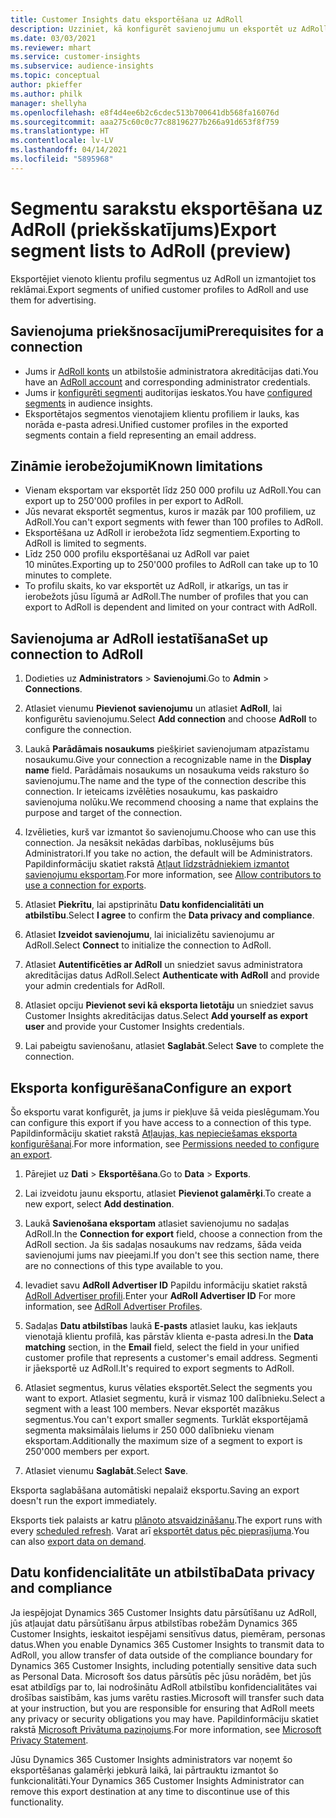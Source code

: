 ```yaml
---
title: Customer Insights datu eksportēšana uz AdRoll
description: Uzziniet, kā konfigurēt savienojumu un eksportēt uz AdRoll.
ms.date: 03/03/2021
ms.reviewer: mhart
ms.service: customer-insights
ms.subservice: audience-insights
ms.topic: conceptual
author: pkieffer
ms.author: philk
manager: shellyha
ms.openlocfilehash: e8f4d4ee6b2c6cdec513b700641db568fa16076d
ms.sourcegitcommit: aaa275c60c0c77c88196277b266a91d653f8f759
ms.translationtype: HT
ms.contentlocale: lv-LV
ms.lasthandoff: 04/14/2021
ms.locfileid: "5895968"
---
```

# <a name="export-segment-lists-to-adroll-preview"></a><span data-ttu-id="731e6-103">Segmentu sarakstu eksportēšana uz AdRoll (priekšskatījums)</span><span class="sxs-lookup"><span data-stu-id="731e6-103">Export segment lists to AdRoll (preview)</span></span>

<span data-ttu-id="731e6-104">Eksportējiet vienoto klientu profilu segmentus uz AdRoll un izmantojiet tos reklāmai.</span><span class="sxs-lookup"><span data-stu-id="731e6-104">Export segments of unified customer profiles to AdRoll and use them for advertising.</span></span> 

## <a name="prerequisites-for-a-connection"></a><span data-ttu-id="731e6-105">Savienojuma priekšnosacījumi</span><span class="sxs-lookup"><span data-stu-id="731e6-105">Prerequisites for a connection</span></span>

-   <span data-ttu-id="731e6-106">Jums ir [AdRoll konts](https://www.adroll.com/) un atbilstošie administratora akreditācijas dati.</span><span class="sxs-lookup"><span data-stu-id="731e6-106">You have an [AdRoll account](https://www.adroll.com/) and corresponding administrator credentials.</span></span>
-   <span data-ttu-id="731e6-107">Jums ir [konfigurēti segmenti](segments.md) auditorijas ieskatos.</span><span class="sxs-lookup"><span data-stu-id="731e6-107">You have [configured segments](segments.md) in audience insights.</span></span>
-   <span data-ttu-id="731e6-108">Eksportētajos segmentos vienotajiem klientu profiliem ir lauks, kas norāda e-pasta adresi.</span><span class="sxs-lookup"><span data-stu-id="731e6-108">Unified customer profiles in the exported segments contain a field representing an email address.</span></span>

## <a name="known-limitations"></a><span data-ttu-id="731e6-109">Zināmie ierobežojumi</span><span class="sxs-lookup"><span data-stu-id="731e6-109">Known limitations</span></span>

- <span data-ttu-id="731e6-110">Vienam eksportam var eksportēt līdz 250 000 profilu uz AdRoll.</span><span class="sxs-lookup"><span data-stu-id="731e6-110">You can export up to 250'000 profiles in per export to AdRoll.</span></span>
- <span data-ttu-id="731e6-111">Jūs nevarat eksportēt segmentus, kuros ir mazāk par 100 profiliem, uz AdRoll.</span><span class="sxs-lookup"><span data-stu-id="731e6-111">You can't export segments with fewer than 100 profiles to AdRoll.</span></span> 
- <span data-ttu-id="731e6-112">Eksportēšana uz AdRoll ir ierobežota līdz segmentiem.</span><span class="sxs-lookup"><span data-stu-id="731e6-112">Exporting to AdRoll is limited to segments.</span></span>
- <span data-ttu-id="731e6-113">Līdz 250 000 profilu eksportēšanai uz AdRoll var paiet 10 minūtes.</span><span class="sxs-lookup"><span data-stu-id="731e6-113">Exporting up to 250'000 profiles to AdRoll can take up to 10 minutes to complete.</span></span> 
- <span data-ttu-id="731e6-114">To profilu skaits, ko var eksportēt uz AdRoll, ir atkarīgs, un tas ir ierobežots jūsu līgumā ar AdRoll.</span><span class="sxs-lookup"><span data-stu-id="731e6-114">The number of profiles that you can export to AdRoll is dependent and limited on your contract with AdRoll.</span></span>

## <a name="set-up-connection-to-adroll"></a><span data-ttu-id="731e6-115">Savienojuma ar AdRoll iestatīšana</span><span class="sxs-lookup"><span data-stu-id="731e6-115">Set up connection to AdRoll</span></span>

1. <span data-ttu-id="731e6-116">Dodieties uz **Administrators** > **Savienojumi**.</span><span class="sxs-lookup"><span data-stu-id="731e6-116">Go to **Admin** > **Connections**.</span></span>

1. <span data-ttu-id="731e6-117">Atlasiet vienumu **Pievienot savienojumu** un atlasiet **AdRoll**, lai konfigurētu savienojumu.</span><span class="sxs-lookup"><span data-stu-id="731e6-117">Select **Add connection** and choose **AdRoll** to configure the connection.</span></span>

1. <span data-ttu-id="731e6-118">Laukā **Parādāmais nosaukums** piešķiriet savienojumam atpazīstamu nosaukumu.</span><span class="sxs-lookup"><span data-stu-id="731e6-118">Give your connection a recognizable name in the **Display name** field.</span></span> <span data-ttu-id="731e6-119">Parādāmais nosaukums un nosaukuma veids raksturo šo savienojumu.</span><span class="sxs-lookup"><span data-stu-id="731e6-119">The name and the type of the connection describe this connection.</span></span> <span data-ttu-id="731e6-120">Ir ieteicams izvēlēties nosaukumu, kas paskaidro savienojuma nolūku.</span><span class="sxs-lookup"><span data-stu-id="731e6-120">We recommend choosing a name that explains the purpose and target of the connection.</span></span>

1. <span data-ttu-id="731e6-121">Izvēlieties, kurš var izmantot šo savienojumu.</span><span class="sxs-lookup"><span data-stu-id="731e6-121">Choose who can use this connection.</span></span> <span data-ttu-id="731e6-122">Ja nesāksit nekādas darbības, noklusējums būs Administratori.</span><span class="sxs-lookup"><span data-stu-id="731e6-122">If you take no action, the default will be Administrators.</span></span> <span data-ttu-id="731e6-123">Papildinformāciju skatiet rakstā [Atļaut līdzstrādniekiem izmantot savienojumu eksportam](connections.md#allow-contributors-to-use-a-connection-for-exports).</span><span class="sxs-lookup"><span data-stu-id="731e6-123">For more information, see [Allow contributors to use a connection for exports](connections.md#allow-contributors-to-use-a-connection-for-exports).</span></span>

1. <span data-ttu-id="731e6-124">Atlasiet **Piekrītu**, lai apstiprinātu **Datu konfidencialitāti un atbilstību**.</span><span class="sxs-lookup"><span data-stu-id="731e6-124">Select **I agree** to confirm the **Data privacy and compliance**.</span></span>

1. <span data-ttu-id="731e6-125">Atlasiet **Izveidot savienojumu**, lai inicializētu savienojumu ar AdRoll.</span><span class="sxs-lookup"><span data-stu-id="731e6-125">Select **Connect** to initialize the connection to AdRoll.</span></span>

1. <span data-ttu-id="731e6-126">Atlasiet **Autentificēties ar AdRoll** un sniedziet savus administratora akreditācijas datus AdRoll.</span><span class="sxs-lookup"><span data-stu-id="731e6-126">Select **Authenticate with AdRoll** and provide your admin credentials for AdRoll.</span></span> 

1. <span data-ttu-id="731e6-127">Atlasiet opciju **Pievienot sevi kā eksporta lietotāju** un sniedziet savus Customer Insights akreditācijas datus.</span><span class="sxs-lookup"><span data-stu-id="731e6-127">Select **Add yourself as export user** and provide your Customer Insights credentials.</span></span>

1. <span data-ttu-id="731e6-128">Lai pabeigtu savienošanu, atlasiet **Saglabāt**.</span><span class="sxs-lookup"><span data-stu-id="731e6-128">Select **Save** to complete the connection.</span></span>

## <a name="configure-an-export"></a><span data-ttu-id="731e6-129">Eksporta konfigurēšana</span><span class="sxs-lookup"><span data-stu-id="731e6-129">Configure an export</span></span>

<span data-ttu-id="731e6-130">Šo eksportu varat konfigurēt, ja jums ir piekļuve šā veida pieslēgumam.</span><span class="sxs-lookup"><span data-stu-id="731e6-130">You can configure this export if you have access to a connection of this type.</span></span> <span data-ttu-id="731e6-131">Papildinformāciju skatiet rakstā [Atļaujas, kas nepieciešamas eksporta konfigurēšanai](export-destinations.md#set-up-a-new-export).</span><span class="sxs-lookup"><span data-stu-id="731e6-131">For more information, see [Permissions needed to configure an export](export-destinations.md#set-up-a-new-export).</span></span>

1. <span data-ttu-id="731e6-132">Pārejiet uz **Dati** > **Eksportēšana**.</span><span class="sxs-lookup"><span data-stu-id="731e6-132">Go to **Data** > **Exports**.</span></span>

1. <span data-ttu-id="731e6-133">Lai izveidotu jaunu eksportu, atlasiet **Pievienot galamērķi**.</span><span class="sxs-lookup"><span data-stu-id="731e6-133">To create a new export, select **Add destination**.</span></span>

1. <span data-ttu-id="731e6-134">Laukā **Savienošana eksportam** atlasiet savienojumu no sadaļas AdRoll.</span><span class="sxs-lookup"><span data-stu-id="731e6-134">In the **Connection for export** field, choose a connection from the AdRoll section.</span></span> <span data-ttu-id="731e6-135">Ja šis sadaļas nosaukums nav redzams, šāda veida savienojumi jums nav pieejami.</span><span class="sxs-lookup"><span data-stu-id="731e6-135">If you don't see this section name, there are no connections of this type available to you.</span></span>

1. <span data-ttu-id="731e6-136">Ievadiet savu **AdRoll Advertiser ID** Papildu informāciju skatiet rakstā [AdRoll Advertiser profili](https://help.adroll.com/hc/articles/212011838-Advertiser-Profiles).</span><span class="sxs-lookup"><span data-stu-id="731e6-136">Enter your **AdRoll Advertiser ID** For more information, see [AdRoll Advertiser Profiles](https://help.adroll.com/hc/articles/212011838-Advertiser-Profiles).</span></span>

3. <span data-ttu-id="731e6-137">Sadaļas **Datu atbilstības** laukā **E-pasts** atlasiet lauku, kas iekļauts vienotajā klientu profilā, kas pārstāv klienta e-pasta adresi.</span><span class="sxs-lookup"><span data-stu-id="731e6-137">In the **Data matching** section, in the **Email** field, select the field in your unified customer profile that represents a customer's email address.</span></span> <span data-ttu-id="731e6-138">Segmenti ir jāeksportē uz AdRoll.</span><span class="sxs-lookup"><span data-stu-id="731e6-138">It's required to export segments to AdRoll.</span></span>

1. <span data-ttu-id="731e6-139">Atlasiet segmentus, kurus vēlaties eksportēt.</span><span class="sxs-lookup"><span data-stu-id="731e6-139">Select the segments you want to export.</span></span> <span data-ttu-id="731e6-140">Atlasiet segmentu, kurā ir vismaz 100 dalībnieku.</span><span class="sxs-lookup"><span data-stu-id="731e6-140">Select a segment with a least 100 members.</span></span> <span data-ttu-id="731e6-141">Nevar eksportēt mazākus segmentus.</span><span class="sxs-lookup"><span data-stu-id="731e6-141">You can't export smaller segments.</span></span> <span data-ttu-id="731e6-142">Turklāt eksportējamā segmenta maksimālais lielums ir 250 000 dalībnieku vienam eksportam.</span><span class="sxs-lookup"><span data-stu-id="731e6-142">Additionally the maximum size of a segment to export is 250'000 members per export.</span></span> 

1. <span data-ttu-id="731e6-143">Atlasiet vienumu **Saglabāt**.</span><span class="sxs-lookup"><span data-stu-id="731e6-143">Select **Save**.</span></span>

<span data-ttu-id="731e6-144">Eksporta saglabāšana automātiski nepalaiž eksportu.</span><span class="sxs-lookup"><span data-stu-id="731e6-144">Saving an export doesn't run the export immediately.</span></span>

<span data-ttu-id="731e6-145">Eksports tiek palaists ar katru [plānoto atsvaidzināšanu](system.md#schedule-tab).</span><span class="sxs-lookup"><span data-stu-id="731e6-145">The export runs with every [scheduled refresh](system.md#schedule-tab).</span></span> <span data-ttu-id="731e6-146">Varat arī [eksportēt datus pēc pieprasījuma](export-destinations.md#run-exports-on-demand).</span><span class="sxs-lookup"><span data-stu-id="731e6-146">You can also [export data on demand](export-destinations.md#run-exports-on-demand).</span></span> 


## <a name="data-privacy-and-compliance"></a><span data-ttu-id="731e6-147">Datu konfidencialitāte un atbilstība</span><span class="sxs-lookup"><span data-stu-id="731e6-147">Data privacy and compliance</span></span>

<span data-ttu-id="731e6-148">Ja iespējojat Dynamics 365 Customer Insights datu pārsūtīšanu uz AdRoll, jūs atļaujat datu pārsūtīšanu ārpus atbilstības robežām Dynamics 365 Customer Insights, ieskaitot iespējami sensitīvus datus, piemēram, personas datus.</span><span class="sxs-lookup"><span data-stu-id="731e6-148">When you enable Dynamics 365 Customer Insights to transmit data to AdRoll, you allow transfer of data outside of the compliance boundary for Dynamics 365 Customer Insights, including potentially sensitive data such as Personal Data.</span></span> <span data-ttu-id="731e6-149">Microsoft šos datus pārsūtīs pēc jūsu norādēm, bet jūs esat atbildīgs par to, lai nodrošinātu AdRoll atbilstību konfidencialitātes vai drošības saistībām, kas jums varētu rasties.</span><span class="sxs-lookup"><span data-stu-id="731e6-149">Microsoft will transfer such data at your instruction, but you are responsible for ensuring that AdRoll meets any privacy or security obligations you may have.</span></span> <span data-ttu-id="731e6-150">Papildinformāciju skatiet rakstā [Microsoft Privātuma paziņojums](https://go.microsoft.com/fwlink/?linkid=396732).</span><span class="sxs-lookup"><span data-stu-id="731e6-150">For more information, see [Microsoft Privacy Statement](https://go.microsoft.com/fwlink/?linkid=396732).</span></span>

<span data-ttu-id="731e6-151">Jūsu Dynamics 365 Customer Insights administrators var noņemt šo eksportēšanas galamērķi jebkurā laikā, lai pārtrauktu izmantot šo funkcionalitāti.</span><span class="sxs-lookup"><span data-stu-id="731e6-151">Your Dynamics 365 Customer Insights Administrator can remove this export destination at any time to discontinue use of this functionality.</span></span>
